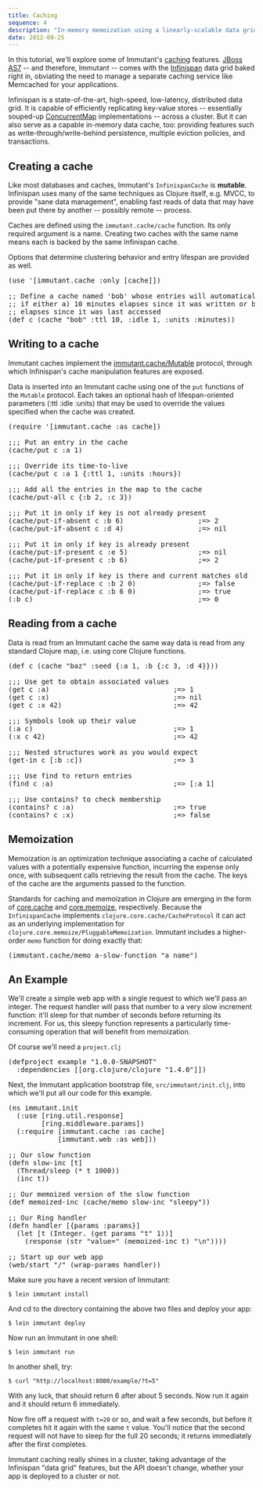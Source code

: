 ```yaml
---
title: Caching
sequence: 4
description: "In-memory memoization using a linearly-scalable data grid"
date: 2012-09-25
---
```


In this tutorial, we'll explore some of Immutant's [caching] features.
[JBoss AS7][as7] -- and therefore, Immutant -- comes with the
[Infinispan] data grid baked right in, obviating the need to manage a
separate caching service like Memcached for your applications.

Infinispan is a state-of-the-art, high-speed, low-latency, distributed
data grid. It is capable of efficiently replicating key-value stores
-- essentially souped-up [ConcurrentMap] implementations -- across a
cluster. But it can also serve as a capable in-memory data cache, too:
providing features such as write-through/write-behind persistence,
multiple eviction policies, and transactions.

## Creating a cache

Like most databases and caches, Immutant's `InfinispanCache` is
**mutable**. Infinispan uses many of the same techniques as Clojure
itself, e.g. MVCC, to provide "sane data management", enabling fast
reads of data that may have been put there by another -- possibly
remote -- process.

Caches are defined using the `immutant.cache/cache` function. Its only
required argument is a name. Creating two caches with the same name
means each is backed by the same Infinispan cache.

Options that determine clustering behavior and entry lifespan are
provided as well.

<pre class="syntax clojure">(use '[immutant.cache :only [cache]])

;; Define a cache named 'bob' whose entries will automatically expire
;; if either a) 10 minutes elapses since it was written or b) 1 minute
;; elapses since it was last accessed
(def c (cache "bob" :ttl 10, :idle 1, :units :minutes))
</pre>

## Writing to a cache

Immutant caches implement the [immutant.cache/Mutable][mutable-api]
protocol, through which Infinispan's cache manipulation features are
exposed.

Data is inserted into an Immutant cache using one of the `put`
functions of the `Mutable` protocol. Each takes an optional hash of
lifespan-oriented parameters (:ttl :idle :units) that may be used to
override the values specified when the cache was created.

<pre class="syntax clojure">(require '[immutant.cache :as cache])

;;; Put an entry in the cache
(cache/put c :a 1)

;;; Override its time-to-live
(cache/put c :a 1 {:ttl 1, :units :hours})

;;; Add all the entries in the map to the cache
(cache/put-all c {:b 2, :c 3})

;;; Put it in only if key is not already present
(cache/put-if-absent c :b 6)                  ;=> 2
(cache/put-if-absent c :d 4)                  ;=> nil

;;; Put it in only if key is already present
(cache/put-if-present c :e 5)                 ;=> nil
(cache/put-if-present c :b 6)                 ;=> 2

;;; Put it in only if key is there and current matches old
(cache/put-if-replace c :b 2 0)               ;=> false
(cache/put-if-replace c :b 6 0)               ;=> true
(:b c)                                        ;=> 0
</pre>

## Reading from a cache

Data is read from an Immutant cache the same way data is read from any
standard Clojure map, i.e. using core Clojure functions.

<pre class="syntax clojure">
(def c (cache "baz" :seed {:a 1, :b {:c 3, :d 4}}))

;;; Use get to obtain associated values
(get c :a)                              ;=> 1
(get c :x)                              ;=> nil
(get c :x 42)                           ;=> 42

;;; Symbols look up their value
(:a c)                                  ;=> 1
(:x c 42)                               ;=> 42

;;; Nested structures work as you would expect
(get-in c [:b :c])                      ;=> 3

;;; Use find to return entries
(find c :a)                             ;=> [:a 1]

;;; Use contains? to check membership
(contains? c :a)                        ;=> true
(contains? c :x)                        ;=> false
</pre>

## Memoization

Memoization is an optimization technique associating a cache of
calculated values with a potentially expensive function, incurring the
expense only once, with subsequent calls retrieving the result from
the cache. The keys of the cache are the arguments passed to the
function.

Standards for caching and memoization in Clojure are emerging in the
form of [core.cache] and [core.memoize], respectively. Because the
`InfinispanCache` implements `clojure.core.cache/CacheProtocol` it can
act as an underlying implementation for
`clojure.core.memoize/PluggableMemoization`. Immutant includes a
higher-order `memo` function for doing exactly that:

<pre class="syntax clojure">(immutant.cache/memo a-slow-function "a name")</pre>

## An Example

We'll create a simple web app with a single request to which we'll
pass an integer. The request handler will pass that number to a very
slow increment function: it'll sleep for that number of seconds before
returning its increment. For us, this sleepy function represents a
particularly time-consuming operation that will benefit from
memoization.

Of course we'll need a `project.clj`

<pre class="syntax clojure">(defproject example "1.0.0-SNAPSHOT"
  :dependencies [[org.clojure/clojure "1.4.0"]])
</pre>

Next, the Immutant application bootstrap file, `src/immutant/init.clj`, into
which we'll put all our code for this example.

<pre class="syntax clojure">(ns immutant.init
  (:use [ring.util.response]
        [ring.middleware.params])
  (:require [immutant.cache :as cache]
            [immutant.web :as web]))

;; Our slow function
(defn slow-inc [t]
  (Thread/sleep (* t 1000))
  (inc t))

;; Our memoized version of the slow function
(def memoized-inc (cache/memo slow-inc "sleepy"))

;; Our Ring handler
(defn handler [{params :params}]
  (let [t (Integer. (get params "t" 1))]
    (response (str "value=" (memoized-inc t) "\n"))))

;; Start up our web app
(web/start "/" (wrap-params handler))
</pre>

Make sure you have a recent version of Immutant:

    $ lein immutant install

And cd to the directory containing the above two files and deploy your app:

    $ lein immutant deploy
    
Now run an Immutant in one shell:

    $ lein immutant run

In another shell, try:

    $ curl "http://localhost:8080/example/?t=5"

With any luck, that should return 6 after about 5 seconds. Now run it
again and it should return 6 immediately. 

Now fire off a request with `t=20` or so, and wait a few seconds, but
before it completes hit it again with the same `t` value. You'll
notice that the second request will not have to sleep for the full 20
seconds; it returns immediately after the first completes.

Immutant caching really shines in a cluster, taking advantage of the
Infinispan "data grid" features, but the API doesn't change, whether
your app is deployed to a cluster or not.

[caching]: http://immutant.org/builds/LATEST/html-docs/caching.html
[as7]: http://www.jboss.org/jbossas
[Infinispan]: http://infinispan.org
[ConcurrentMap]: http://docs.oracle.com/javase/6/docs/api/java/util/concurrent/ConcurrentMap.html
[core.cache]: https://github.com/clojure/core.cache
[core.memoize]: https://github.com/clojure/core.memoize
[mutable-api]: http://immutant.org/documentation/current/apidoc/immutant.cache-api.html#immutant.cache/Mutable
